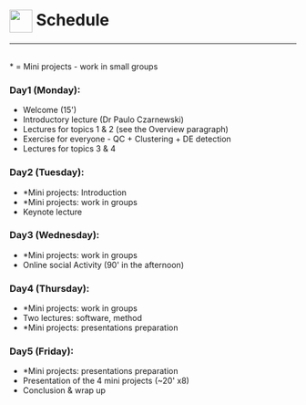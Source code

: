 # <img border="0" src="https://www.svgrepo.com/show/158264/schedule.svg" width="40" height="40" style="vertical-align:middle;"> Schedule

***

<br/>
* = Mini projects - work in small groups
<br/>

### Day1 (Monday):
* Welcome (15')
* Introductory lecture (Dr Paulo Czarnewski)
* Lectures for topics 1 & 2 (see the Overview paragraph)
* Exercise for everyone - QC + Clustering + DE detection
* Lectures for topics 3 & 4


### Day2 (Tuesday):
* *Mini projects: Introduction
* *Mini projects: work in groups
* Keynote lecture


### Day3 (Wednesday):
* *Mini projects: work in groups
* Online social Activity (90' in the afternoon)

### Day4 (Thursday):
* *Mini projects: work in groups
* Two lectures: software, method
* *Mini projects: presentations preparation


### Day5 (Friday):
* *Mini projects: presentations preparation
* Presentation of the 4 mini projects (~20' x8)
* Conclusion & wrap up
